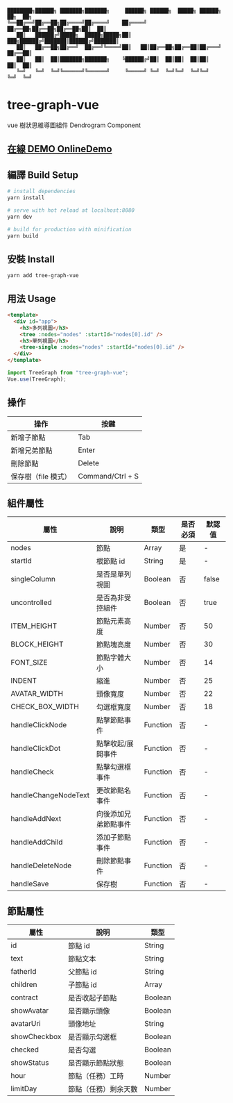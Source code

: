 ```
████████╗██████╗ ███████╗███████╗     ██████╗ ██████╗  █████╗ ██████╗ ██╗  ██╗
╚══██╔══╝██╔══██╗██╔════╝██╔════╝    ██╔════╝ ██╔══██╗██╔══██╗██╔══██╗██║  ██║
   ██║   ██████╔╝█████╗  █████╗█████╗██║  ███╗██████╔╝███████║██████╔╝███████║
   ██║   ██╔══██╗██╔══╝  ██╔══╝╚════╝██║   ██║██╔══██╗██╔══██║██╔═══╝ ██╔══██║
   ██║   ██║  ██║███████╗███████╗    ╚██████╔╝██║  ██║██║  ██║██║     ██║  ██║
   ╚═╝   ╚═╝  ╚═╝╚══════╝╚══════╝     ╚═════╝ ╚═╝  ╚═╝╚═╝  ╚═╝╚═╝     ╚═╝  ╚═╝

```

# tree-graph-vue

vue 樹狀思維導圖組件 Dendrogram Component

## [在線 DEMO OnlineDemo](https://jyoketsu.github.io/tree-graph-vue/)

## 編譯 Build Setup

```bash
# install dependencies
yarn install

# serve with hot reload at localhost:8080
yarn dev

# build for production with minification
yarn build
```

## 安裝 Install

```
yarn add tree-graph-vue
```

## 用法 Usage

```html
<template>
  <div id="app">
    <h3>多列視圖</h3>
    <tree :nodes="nodes" :startId="nodes[0].id" />
    <h3>單列視圖</h3>
    <tree-single :nodes="nodes" :startId="nodes[0].id" />
  </div>
</template>
```

```javascript
import TreeGraph from "tree-graph-vue";
Vue.use(TreeGraph);
```

## 操作

| 操作                | 按鍵             |
| ------------------- | ---------------- |
| 新增子節點          | Tab              |
| 新增兄弟節點        | Enter            |
| 刪除節點            | Delete           |
| 保存樹（file 模式） | Command/Ctrl + S |

## 組件屬性

| 屬性                 | 說明                 | 類型     | 是否必須 | 默認值 |
| -------------------- | -------------------- | -------- | -------- | ------ |
| nodes                | 節點                 | Array    | 是       | -      |
| startId              | 根節點 id            | String   | 是       | -      |
| singleColumn         | 是否是單列視圖       | Boolean  | 否       | false  |
| uncontrolled         | 是否為非受控組件     | Boolean  | 否       | true   |
| ITEM_HEIGHT          | 節點元素高度         | Number   | 否       | 50     |
| BLOCK_HEIGHT         | 節點塊高度           | Number   | 否       | 30     |
| FONT_SIZE            | 節點字體大小         | Number   | 否       | 14     |
| INDENT               | 縮進                 | Number   | 否       | 25     |
| AVATAR_WIDTH         | 頭像寬度             | Number   | 否       | 22     |
| CHECK_BOX_WIDTH      | 勾選框寬度           | Number   | 否       | 18     |
| handleClickNode      | 點擊節點事件         | Function | 否       | -      |
| handleClickDot       | 點擊收起/展開事件    | Function | 否       | -      |
| handleCheck          | 點擊勾選框事件       | Function | 否       | -      |
| handleChangeNodeText | 更改節點名事件       | Function | 否       | -      |
| handleAddNext        | 向後添加兄弟節點事件 | Function | 否       | -      |
| handleAddChild       | 添加子節點事件       | Function | 否       | -      |
| handleDeleteNode     | 刪除節點事件         | Function | 否       | -      |
| handleSave           | 保存樹               | Function | 否       | -      |

## 節點屬性

| 屬性         | 說明                 | 類型    |
| ------------ | -------------------- | ------- |
| id           | 節點 id              | String  |
| text         | 節點文本             | String  |
| fatherId     | 父節點 id            | String  |
| children     | 子節點 id            | Array   |
| contract     | 是否收起子節點       | Boolean |
| showAvatar   | 是否顯示頭像         | Boolean |
| avatarUri    | 頭像地址             | String  |
| showCheckbox | 是否顯示勾選框       | Boolean |
| checked      | 是否勾選             | Boolean |
| showStatus   | 是否顯示節點狀態     | Boolean |
| hour         | 節點（任務）工時     | Number  |
| limitDay     | 節點（任務）剩余天數 | Number  |
